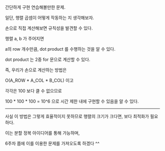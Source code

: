   간단하게 구현 연습해볼만한 문제.
  
  일단, 행렬 곱셈이 어떻게 작동하는 지 생각해보자.
  
  손으로 직접 계산해보면 규칙성을 발견할 수 있다.
  
  행렬 a, b 가 주어지면
  
  a의 row 개수만큼, dot product 를 수행하는 것을 알 수 있다.
  
  dot product 는 2중 for 문으로 계산할 수 있다.
  
  즉, 우리가 손으로 계산하는 방법은
  
  O(A_ROW * A_COL * B_COL) 이고
  
  각각은 100 보다 클 수 없으므로
  
  100 * 100 * 100 = 10^6 으로 시간 제한 내에 구현할 수 있음을 알 수 있다.
  
  ---
  
  
  사실 이 방법은 그렇게 효율적이지 못하므로 행렬의 크기가 크다면, 보다 최적화가 필요하다.
  
  이는 분할 정복 아이디어를 통해 가능하며,
  
  6주차 쯤에 이를 이용한 문제를 가져오도록 하겠다  ^^
  
